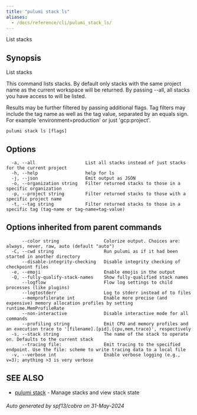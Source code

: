 ```yaml
---
title: "pulumi stack ls"
aliases:
  - /docs/reference/cli/pulumi_stack_ls/
---
```




List stacks

## Synopsis

List stacks

This command lists stacks. By default only stacks with the same project name as the
current workspace will be returned. By passing --all, all stacks you have access to
will be listed.

Results may be further filtered by passing additional flags. Tag filters may include
the tag name as well as the tag value, separated by an equals sign. For example
'environment=production' or just 'gcp:project'.

```
pulumi stack ls [flags]
```

## Options

```
  -a, --all                   List all stacks instead of just stacks for the current project
  -h, --help                  help for ls
  -j, --json                  Emit output as JSON
  -o, --organization string   Filter returned stacks to those in a specific organization
  -p, --project string        Filter returned stacks to those with a specific project name
  -t, --tag string            Filter returned stacks to those in a specific tag (tag-name or tag-name=tag-value)
```

## Options inherited from parent commands

```
      --color string                 Colorize output. Choices are: always, never, raw, auto (default "auto")
  -C, --cwd string                   Run pulumi as if it had been started in another directory
      --disable-integrity-checking   Disable integrity checking of checkpoint files
  -e, --emoji                        Enable emojis in the output
  -Q, --fully-qualify-stack-names    Show fully-qualified stack names
      --logflow                      Flow log settings to child processes (like plugins)
      --logtostderr                  Log to stderr instead of to files
      --memprofilerate int           Enable more precise (and expensive) memory allocation profiles by setting runtime.MemProfileRate
      --non-interactive              Disable interactive mode for all commands
      --profiling string             Emit CPU and memory profiles and an execution trace to '[filename].[pid].{cpu,mem,trace}', respectively
  -s, --stack string                 The name of the stack to operate on. Defaults to the current stack
      --tracing file:                Emit tracing to the specified endpoint. Use the file: scheme to write tracing data to a local file
  -v, --verbose int                  Enable verbose logging (e.g., v=3); anything >3 is very verbose
```

## SEE ALSO

* [pulumi stack](/docs/cli/commands/pulumi_stack/)	 - Manage stacks and view stack state

###### Auto generated by spf13/cobra on 31-May-2024
